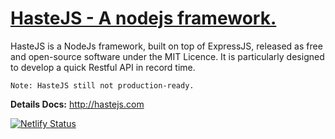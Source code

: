 # **[HasteJS - A nodejs framework.](http://hastejs.com/)**

HasteJS is a NodeJs framework, built on top of ExpressJS, released as free and open-source software under the MIT Licence. It is particularly designed to develop a quick Restful API in record time.

`Note: HasteJS still not production-ready.`

**Details Docs:** http://hastejs.com

[![Netlify Status](https://api.netlify.com/api/v1/badges/96254405-9395-4994-9a7f-613ccfdfa563/deploy-status)](https://app.netlify.com/sites/hastejs/deploys)
